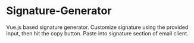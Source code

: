 # Signature-Generator
Vue.js based signature generator.
Customize signature using the provided input, then hit the copy button.
Paste into signature section of email client.